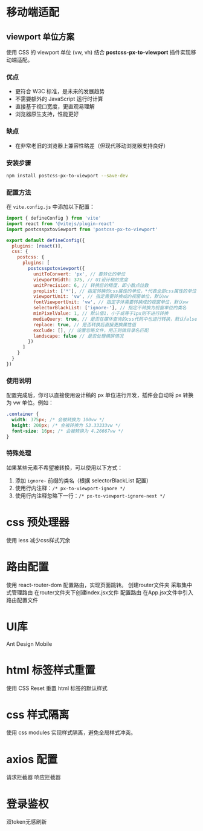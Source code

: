 # 移动端适配
## viewport 单位方案 

使用 CSS 的 viewport 单位 (vw, vh) 结合 **postcss-px-to-viewport** 插件实现移动端适配。

### 优点
- 更符合 W3C 标准，是未来的发展趋势
- 不需要额外的 JavaScript 运行时计算
- 直接基于视口宽度，更直观易理解
- 浏览器原生支持，性能更好

### 缺点
- 在非常老旧的浏览器上兼容性略差（但现代移动浏览器支持良好）

### 安装步骤

```bash
npm install postcss-px-to-viewport --save-dev
```

### 配置方法

在 `vite.config.js` 中添加以下配置：

```javascript
import { defineConfig } from 'vite'
import react from '@vitejs/plugin-react'
import postcsspxtoviewport from 'postcss-px-to-viewport'

export default defineConfig({
  plugins: [react()],
  css: {
    postcss: {
      plugins: [
        postcsspxtoviewport({
          unitToConvert: 'px', // 要转化的单位
          viewportWidth: 375, // UI设计稿的宽度
          unitPrecision: 6, // 转换后的精度，即小数点位数
          propList: ['*'], // 指定转换的css属性的单位，*代表全部css属性的单位都进行转换
          viewportUnit: 'vw', // 指定需要转换成的视窗单位，默认vw
          fontViewportUnit: 'vw', // 指定字体需要转换成的视窗单位，默认vw
          selectorBlackList: ['ignore-'], // 指定不转换为视窗单位的类名
          minPixelValue: 1, // 默认值1，小于或等于1px则不进行转换
          mediaQuery: true, // 是否在媒体查询的css代码中也进行转换，默认false
          replace: true, // 是否转换后直接更换属性值
          exclude: [], // 设置忽略文件，用正则做目录名匹配
          landscape: false // 是否处理横屏情况
        })
      ]
    }
  }
})
```

### 使用说明

配置完成后，你可以直接使用设计稿的 px 单位进行开发，插件会自动将 px 转换为 vw 单位。例如：

```css
.container {
  width: 375px; /* 会被转换为 100vw */
  height: 200px; /* 会被转换为 53.33333vw */
  font-size: 16px; /* 会被转换为 4.26667vw */
}
```

### 特殊处理

如果某些元素不希望被转换，可以使用以下方式：

1. 添加 `ignore-` 前缀的类名（根据 selectorBlackList 配置）
2. 使用行内注释：`/* px-to-viewport-ignore */`
3. 使用行内注释忽略下一行：`/* px-to-viewport-ignore-next */`

# css 预处理器
使用 less 减少css样式冗余

# 路由配置
使用 react-router-dom 配置路由，实现页面跳转。
创建router文件夹 采取集中式管理路由
在router文件夹下创建index.jsx文件 配置路由
在App.jsx文件中引入路由配置文件

# UI库
Ant Design Mobile 

# html 标签样式重置
使用 CSS Reset 重置 html 标签的默认样式

# css 样式隔离
使用 css modules 实现样式隔离，避免全局样式冲突。

# axios 配置
请求拦截器
响应拦截器

# 登录鉴权
双token无感刷新



